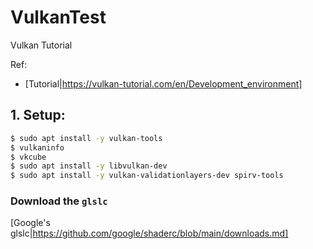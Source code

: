 # VulkanTest
Vulkan Tutorial

Ref:
* [Tutorial|https://vulkan-tutorial.com/en/Development_environment]

## 1. Setup:
```sh
$ sudo apt install -y vulkan-tools
$ vulkaninfo 
$ vkcube
$ sudo apt install -y libvulkan-dev
$ sudo apt install -y vulkan-validationlayers-dev spirv-tools
```

### Download the `glslc`
[Google's glslc|https://github.com/google/shaderc/blob/main/downloads.md]
